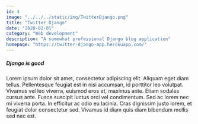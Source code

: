 ```yaml
---
id: 4
image: "../../../static/img/TwitterDjango.png"
title: "Twitter Django"
date: "2020-02-01"
category: "Web development"
description: "A somewhat professional Django blog application"
homepage: "https://twitter-django-app.herokuapp.com/"
---
```


##### Django is good

Lorem ipsum dolor sit amet, consectetur adipiscing elit. Aliquam eget diam tellus. Pellentesque feugiat est in nisi accumsan, id porttitor leo volutpat. Vivamus vel leo viverra, euismod eros et, maximus ante. Etiam sodales cursus ante. Fusce suscipit luctus orci vel condimentum. Sed ac lorem nec mi viverra porta. In efficitur ac odio eu lacinia. Cras dignissim justo lorem, et feugiat dolor consectetur sed. Vivamus id diam quis diam bibendum mollis sed nec est.
